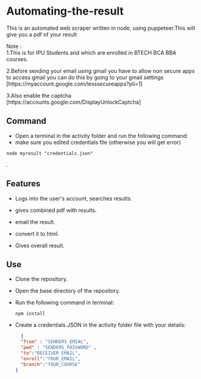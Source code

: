 # Automating-the-result
  This is an automated web scraper written in node, using puppeteer.This will give you a pdf of your result
  <br>
  
  Note : <br>
  1.This is for IPU Students and which are enrolled in BTECH BCA BBA courses.<br>
  <p>2.Before sending your email using gmail you have to allow non secure apps to access gmail you can do this by going to your gmail settings [https://myaccount.google.com/lesssecureapps?pli=1]<br><p>
  3.Also enable the captcha [https://accounts.google.com/DisplayUnlockCaptcha]

## Command
 
   * Open a terminal in the activity folder and run the following command:
   * make sure you edited credentials file (otherwise you will get error)

  ```node
  node myresult "credentials.json"
  
  ```
.
## Features

* Logs into the user's account, searches results.
  
* gives combined pdf with results.
  
* email the result.

* convert it to html.
  
* Gives overall result.
  

## Use

* Clone the repository.

* Open the base directory of the repository.

* Run the following command in terminal:

  ```node
  npm install
  ```

* Create a credentials.JSON in the activity folder file with your details:
  
  ```json
    {
    "from" : "SENDERS_EMIAL",
    "pwd" : "SENDERS_PASSWORD" ,
    "to":"RECEIVER_EMAIL",
    "enroll":"YOUR_EMAIL",
    "branch":"YOUR_COURSE"
  }
  ```

